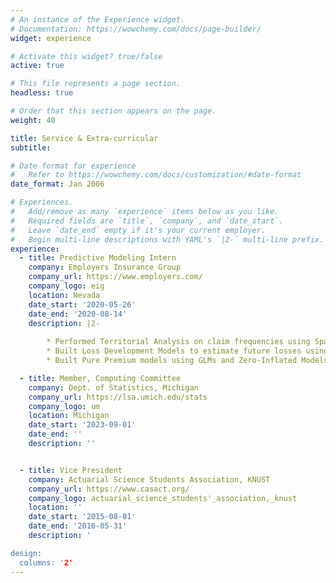 ```yaml
---
# An instance of the Experience widget.
# Documentation: https://wowchemy.com/docs/page-builder/
widget: experience

# Activate this widget? true/false
active: true

# This file represents a page section.
headless: true

# Order that this section appears on the page.
weight: 40

title: Service & Extra-curricular
subtitle:

# Date format for experience
#   Refer to https://wowchemy.com/docs/customization/#date-format
date_format: Jan 2006

# Experiences.
#   Add/remove as many `experience` items below as you like.
#   Required fields are `title`, `company`, and `date_start`.
#   Leave `date_end` empty if it's your current employer.
#   Begin multi-line descriptions with YAML's `|2-` multi-line prefix.
experience:
  - title: Predictive Modeling Intern
    company: Employers Insurance Group
    company_url: https://www.employers.com/
    company_logo: eig
    location: Nevada
    date_start: '2020-05-26'
    date_end: '2020-08-14'
    description: |2-
              
        * Performed Territorial Analysis on claim frequencies using Spatially Constrained Clustering Algorithms and Generalized Additive Models to re-cluster rating territories for refining pricing models.
        * Built Loss Development Models to estimate future losses using Elastic-Net Poisson GLM. 
        * Built Pure Premium models using GLMs and Zero-Inflated Models to predict future loss costs.

  - title: Member, Computing Committee
    company: Dept. of Statistics, Michigan
    company_url: https://lsa.umich.edu/stats
    company_logo: um
    location: Michigan
    date_start: '2023-09-01'
    date_end: ''
    description: ''


  - title: Vice President
    company: Actuarial Science Students Association, KNUST
    company_url: https://www.casact.org/
    company_logo: actuarial_science_students'_association,_knust
    location: ''
    date_start: '2015-08-01'
    date_end: '2016-05-31'
    description: '

design:
  columns: '2'
---
```

